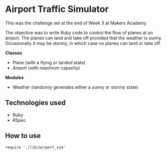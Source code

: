 Airport Traffic Simulator
=========================

This was the challenge set at the end of Week 3 at Makers Academy.

The objective was to write Ruby code to control the flow of planes at an airport. The planes can land and take off provided that the weather is sunny. Occasionally it may be stormy, in which case no planes can land or take off. 

<b>Classes</b>

- Plane (with a flying or landed state)
- Airport (with maximum capacity)

<b>Modules</b>

- Weather (randomly generates either a sunny or stormy state)

Technologies used
-----------------

* Ruby
* RSpec

How to use
----------

```shell
require './lib/airport_sim'
```
